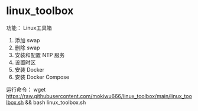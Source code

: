 # linux_toolbox
功能：
Linux工具箱
1. 添加 swap
2. 删除 swap
3. 安装和配置 NTP 服务
4. 设置时区
5. 安装 Docker
6. 安装 Docker Compose

运行命令：
wget https://raw.githubusercontent.com/mokiwu666/linux_toolbox/main/linux_toolbox.sh && bash linux_toolbox.sh
